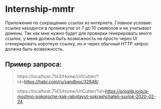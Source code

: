 # Internship-mmtr
Приложение по сокращению ссылок из интернета. Главное условие: ссылка находится в промежутке от 7 до 10 символов и не учитывает домены.
Так как мне нужно будет для проверки генерировать много ссылок, у меня должна быть возможность не просто через UI сгенерировать короткую ссылку, но и через обычный HTTP запрос должна быть возможность.

## Пример запроса: 
>https://localhost:7143/Home/UrlCutter/?id=https://habr.com/ru/sandbox/32648/

>https://localhost:7143/Home/UrlCutter/?id=https://proglib.io/p/a-mozhno-pokoroche-kak-rabotayut-sokrashchateli-ssylok-2020-02-24
